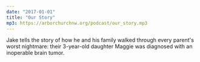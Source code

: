 ```yaml
---
date: "2017-01-01"
title: "Our Story"
mp3: https://arborchurchnw.org/podcast/our_story.mp3
---
```


Jake tells the story of how he and his family walked through every parent's worst nightmare: their 3-year-old daughter Maggie was diagnosed with an inoperable brain tumor. 

